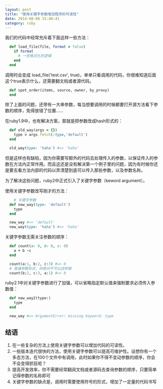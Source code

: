 ```yaml
---
layout: post
title: "使用关键字参数增加程序的可读性"
date: 2014-08-08 15:40:41
category: ruby
---
```


我们的代码中经常充斥着下面这样一些方法：

```ruby
  def load_file(file, format = false)
    if format
      # 一些格式化的逻辑
    end
  end
```
调用时会变成 load_file('test.csv', true)，单单只看调用的代码，你很难知道后面这个true表示什么，还需要翻文档或者源代码。

```ruby
  def spot_order(items, source, owner, by_proxy)
  end
```

除了上面的问题，还带有一大串参数，每当想要调用的时候都要打开源方法看下参数的顺序，免得放错了位置……

在ruby1.9中，也有解决方案，那就是把参数改成hash形式的：

```ruby
  def old_way(args = {})
    type = args.fetch(:type,'default')
  end

  old_way(type: 'haha') #=> 'haha'
```

但是这样也有缺陷，因为你需要写额外的代码去处理传入的参数，以保证传入的参数在方法内正常作用。而且这还是没有解决第一个例子里的问题，因为有时候你还是要去看方法内部的代码以弄清楚到底可以传入那些参数，以及参数名称。

为了解决这些问题，ruby2中正式引入了关键字参数（keword argument）。

使用关键字参数改写刚才的方法：

```ruby
    # 关键字参数
  def new_way(type: 'default')
    type
  end

  new_way #=> 'default'
  new_way(type: 'haha') #=> 'haha'
```

关键字参数无需关注参数的顺序：

```ruby
  def count(a: 0, b: 0, c: 0)
    a + b -c
  end

  count(a:1, b:2, c:3) #=> 0
  # 普通参数形式，你绝对不可以这样做
  count(b:2, c:3, a:1) #=> 0
```

ruby2.1中对关键字参数进行了加强，可以省略指定默认值来强制要求必须传入参数值：

```ruby
  def new_way2(type:)
    type
  end

  new_way #=> ArgumentError: missing keyword: type
```

## 结语

1. 在一些复杂的方法上使用关键字参数可以增加代码的可读性。
2. 一些版本迭代很快的方法，使用关键字参数可以提高可维护性。设想你有一个多态方法，在100个文件中有调用，此时如果你不得不变动参数的顺序，你会不会变得抓狂呢？
3. 提高开发效率，你不需要经常翻阅文档或者源码去查询参数的顺序，只要简单记得参数的名称即可
4. 关键字参数的缺点是，调用时需要使用符号的形式，增加了一定量的代码书写

